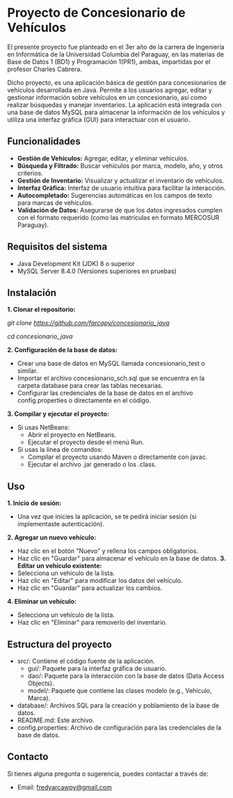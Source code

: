 
# Proyecto de Concesionario de Vehículos

El presente proyecto fue planteado en el 3er año de la carrera de Ingeniería en Informática de la Universidad Columbia del Paraguay, en las materias de Base de Datos 1 (BD1) y Programación 1(PR1), ambas, impartidas por el profesor Charles Cabrera.

Dicho proyecto, es una aplicación básica de gestión para concesionarios de vehículos desarrollada en Java. Permite a los usuarios agregar, editar y gestionar información sobre vehículos en un concesionario, así como realizar búsquedas y manejar inventarios. La aplicación está integrada con una base de datos MySQL para almacenar la información de los vehículos y utiliza una interfaz gráfica (GUI) para interactuar con el usuario.

## Funcionalidades
- **Gestión de Vehículos:** Agregar, editar, y eliminar vehículos.
- **Búsqueda y Filtrado:** Buscar vehículos por marca, modelo, año, y otros criterios.
- **Gestión de Inventario:** Visualizar y actualizar el inventario de vehículos.
- **Interfaz Gráfica:** Interfaz de usuario intuitiva para facilitar la interacción.
- **Autocompletado:** Sugerencias automáticas en los campos de texto para marcas de vehículos.
- **Validación de Datos:** Asegurarse de que los datos ingresados cumplen con el formato requerido (como las matrículas en formato MERCOSUR Paraguay).
## Requisitos del sistema
- Java Development Kit (JDK) 8 o superior
- MySQL Server 8.4.0 (Versiones superiores en pruebas)
## Instalación
**1. Clonar el repositorio:**

*git clone https://github.com/farcapy/concesionario_java*

*cd concesionario_java*

**2. Configuración de la base de datos:**

- Crear una base de datos en MySQL llamada concesionario_test o similar.
- Importar el archivo concesionario_sch.sql que se encuentra en la carpeta database para crear las tablas necesarias.
- Configurar las credenciales de la base de datos en el archivo config.properties o directamente en el código.

**3. Compilar y ejecutar el proyecto:**

- Si usas NetBeans:
  - Abrir el proyecto en NetBeans.
  - Ejecutar el proyecto desde el menú Run.
- Si usas la línea de comandos:
  - Compilar el proyecto usando Maven o directamente con javac.
  - Ejecutar el archivo .jar generado o los .class.
## Uso
**1. Inicio de sesión:**
- Una vez que inicies la aplicación, se te pedirá iniciar sesión (si implementaste autenticación).

**2. Agregar un nuevo vehículo:**

- Haz clic en el botón "Nuevo" y rellena los campos obligatorios.
- Haz clic en "Guardar" para almacenar el vehículo en la base de datos.
**3. Editar un vehículo existente:**
- Selecciona un vehículo de la lista.
- Haz clic en "Editar" para modificar los datos del vehículo.
- Haz clic en "Guardar" para actualizar los cambios.

**4. Eliminar un vehículo:**
- Selecciona un vehículo de la lista.
- Haz clic en "Eliminar" para removerlo del inventario.
## Estructura del proyecto
- src/: Contiene el código fuente de la aplicación.
  - gui/: Paquete para la interfaz gráfica de usuario.
  - dao/: Paquete para la interacción con la base de datos (Data Access Objects).
  - model/: Paquete que contiene las clases modelo (e.g., Vehiculo, Marca).
- database/: Archivos SQL para la creación y poblamiento de la base de datos.
- README.md: Este archivo.
- config.properties: Archivo de configuración para las credenciales de la base de datos.
## Contacto
Si tienes alguna pregunta o sugerencia, puedes contactar a través de:
- Email: fredyarcawpy@gmail.com
